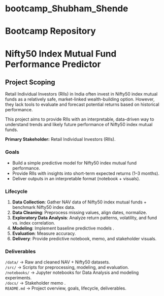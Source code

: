 # bootcamp_Shubham_Shende
# Bootcamp Repository
# Nifty50 Index Mutual Fund Performance Predictor

## Project Scoping  
Retail Individual Investors (RIIs) in India often invest in Nifty50 index mutual funds as a relatively safe, market-linked wealth-building option. However, they lack tools to evaluate and forecast potential returns based on historical performance.  

This project aims to provide RIIs with an interpretable, data-driven way to understand trends and likely future performance of Nifty50 index mutual funds.

**Primary Stakeholder:** Retail Individual Investors (RIIs).  

### Goals
- Build a simple predictive model for Nifty50 index mutual fund performance.  
- Provide RIIs with insights into short-term expected returns (1–3 months).  
- Deliver outputs in an interpretable format (notebook + visuals).  

### Lifecycle
1. **Data Collection**: Gather NAV data of Nifty50 index mutual funds + benchmark Nifty50 index data.  
2. **Data Cleaning**: Preprocess missing values, align dates, normalize.  
3. **Exploratory Data Analysis**: Analyze return patterns, volatility, and fund vs. index correlation.  
4. **Modeling**: Implement baseline predictive models .  
5. **Evaluation**: Measure accuracy.  
6. **Delivery**: Provide predictive notebook, memo, and stakeholder visuals.  

### Deliverables
 `/data/` → Raw and cleaned NAV + Nifty50 datasets.  
 `/src/` → Scripts for preprocessing, modeling, and evaluation.  
 `/notebooks/` → Jupyter notebooks for Data Analysis and modeling experiments.  
 `/docs/` → Stakeholder memo .  
 `README.md` → Project overview, goals, lifecycle, deliverables.  

